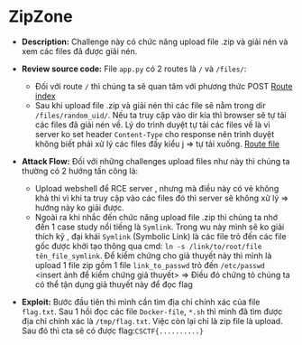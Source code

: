 # ZipZone
- **Description:** Challenge này có chức năng upload file .zip và giải nén và xem các files đã được giải nén.

- **Review source code:** File `app.py` có 2 routes là `/` và `/files/`:
    * Đối với route `/` thì chúng ta sẽ quan tâm với phương thức POST [Route index](https://github.com/TAP1812/CyberSpaceCTF-2024-Write-up/img/route_index_zipzone.png) 
    * Sau khi upload file .zip và giải nén thì các file sẽ nằm trong dir `/files/random_uid/`. Nếu ta truy cập vào dir kia thì browser sẽ tự tải các files đã giải nén về. Lý do trình duyệt tự tải các files về là vì server ko set header `Content-Type` cho response nên trình duyệt không biết phải xử lý các files đấy kiểu j => tự tải xuống. [Route file](https://github.com/TAP1812/CyberSpaceCTF-2024-Write-up/img/route_file_zipzone.png)  

- **Attack Flow:** Đối với những challenges upload files như này thì chúng ta thường có 2 hướng tấn công là:
    * Upload webshell để RCE server , nhưng mà điều này có vẻ không khả thi vì khi ta truy cập vào các files đó thì server sẽ không xử lý => hướng này ko giải được.
    * Ngoài ra khi nhắc đến chức năng upload file .zip thì chúng ta nhớ đến 1 case study nổi tiếng là `Symlink`. Trong wu này mình sẽ ko giải thích kỹ , đại khái `Symlink` (Symbolic Link)  là các file trỏ đến các file gốc được khởi tạo thông qua cmd: `ln -s /link/to/root/file tên_file_symlink`. Để kiểm chứng cho giả thuyết này thì mình là upload 1 file zip gồm 1 file `link_to_passwd` trỏ đến `/etc/passwd` <insert ảnh để kiểm chứng giả thuyết>
    => Điều đó chứng tỏ chúng ta có thể tận dụng giả thuyết này để đọc flag

- **Exploit:** Bước đầu tiên thì mình cần tìm địa chỉ chính xác của file `flag.txt`. Sau 1 hồi đọc các file `Docker-file`, `*.sh` thì mình đã tìm được địa chỉ chính xác là `/tmp/flag.txt`. Việc còn lại chỉ là zip file là upload. Sau đó thì cta sẽ có được flag:`CSCTF{..........}`

